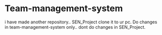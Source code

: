 # Team-management-system

i have made another repository.. SEN_Project clone it to ur pc.
Do changes in team-management-system only.. 
dont do changes in SEN_Project.  
